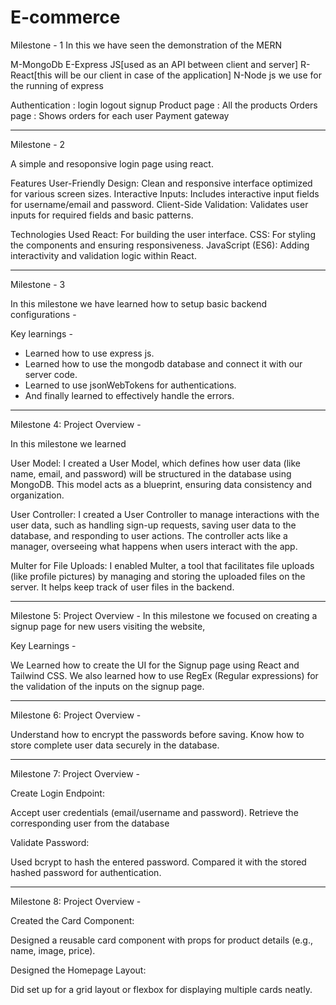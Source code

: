 # E-commerce

Milestone - 1 
In this we have seen the demonstration of the MERN

M-MongoDb
E-Express JS[used as an API between client and server]
R-React[this will be our client in case of the application]
N-Node js we use for the running of express

Authentication : login logout signup
Product page : All the products 
Orders page : Shows orders for each user
Payment gateway

------------------------------------------------------------------------------------------------------------------------------------------------------------------------------

Milestone - 2

A simple and resoponsive login page using react.

Features
User-Friendly Design: Clean and responsive interface optimized for various screen sizes. Interactive Inputs: Includes interactive input fields for username/email and password. Client-Side Validation: Validates user inputs for required fields and basic patterns.

Technologies Used
React: For building the user interface. CSS: For styling the components and ensuring responsiveness. JavaScript (ES6): Adding interactivity and validation logic within React.

------------------------------------------------------------------------------------------------------------------------------------------------------------------------------

Milestone - 3

In this milestone we have learned how to setup basic backend configurations - 

Key learnings -

- Learned how to use express js.
- Learned how to use the mongodb database and connect it with our server code.
- Learned to use jsonWebTokens for authentications.
- And finally learned to effectively handle the errors.

------------------------------------------------------------------------------------------------------------------------------------------------------------------------------

Milestone 4: Project Overview -

In this milestone we learned

User Model: I created a User Model, which defines how user data (like name, email, and password) will be structured in the database using MongoDB. This model acts as a blueprint, ensuring data consistency and organization.

User Controller: I created a User Controller to manage interactions with the user data, such as handling sign-up requests, saving user data to the database, and responding to user actions. The controller acts like a manager, overseeing what happens when users interact with the app.

Multer for File Uploads: I enabled Multer, a tool that facilitates file uploads (like profile pictures) by managing and storing the uploaded files on the server. It helps keep track of user files in the backend.

------------------------------------------------------------------------------------------------------------------------------------------------------------------------------

Milestone 5: Project Overview -
In this milestone we focused on creating a signup page for new users visiting the website,

Key Learnings -

We Learned how to create the UI for the Signup page using React and Tailwind CSS.
We also learned how to use RegEx (Regular expressions) for the validation of the inputs on the signup page.

------------------------------------------------------------------------------------------------------------------------------------------------------------------------------

Milestone 6: Project Overview -

Understand how to encrypt the passwords before saving.
Know how to store complete user data securely in the database.

------------------------------------------------------------------------------------------------------------------------------------------------------------------------------

Milestone 7: Project Overview -

Create Login Endpoint:

Accept user credentials (email/username and password).
Retrieve the corresponding user from the database

Validate Password:

Used bcrypt to hash the entered password.
Compared it with the stored hashed password for authentication.

------------------------------------------------------------------------------------------------------------------------------------------------------------------------------

Milestone 8: Project Overview -

Created the Card Component:

Designed a reusable card component with props for product details (e.g., name, image, price).

Designed the Homepage Layout:

Did set up for a grid layout or flexbox for displaying multiple cards neatly.





